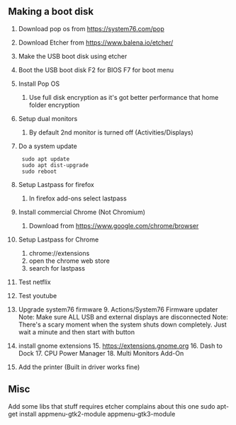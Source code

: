 

## Making a boot disk
1. Download pop os from https://system76.com/pop
2. Download Etcher from https://www.balena.io/etcher/
3. Make the USB boot disk using etcher
4. Boot the USB boot disk F2 for BIOS F7 for boot menu
5. Install Pop OS
    1. Use full disk encryption as it's got better performance that home folder encryption
6. Setup dual monitors
    1. By default 2nd monitor is turned off (Activities/Displays)
7. Do a system update

        sudo apt update
        sudo apt dist-upgrade
        sudo reboot
        
8. Setup Lastpass for firefox
    1.  In firefox add-ons select lastpass
9. Install commercial Chrome (Not Chromium)
    1.  Download from https://www.google.com/chrome/browser
10. Setup Lastpass for Chrome
	1. chrome://extensions
	2. open the chrome web store
	3. search for lastpass
11. Test netflix
12. Test youtube
13. Upgrade system76 firmware
    9. Actions/System76 Firmware updater
        Note: Make sure ALL USB and external displays are disconnected
        Note: There's a scary moment when the system shuts down completely.
        Just wait a minute and then start with button

14. install gnome extensions
	15. https://extensions.gnome.org
	16. Dash to Dock
	17. CPU Power Manager
	18. Multi Monitors Add-On
15. Add the printer (Built in driver works fine)

## Misc

Add some libs that stuff requires
etcher complains about this one
sudo apt-get install appmenu-gtk2-module appmenu-gtk3-module


  
<!--stackedit_data:
eyJoaXN0b3J5IjpbMjA3MTg0Nzc3OCw2NTY0MDU4MiwtMTQzNj
A2MDkwNSwyMDkwNzY1MzgzLDEzMjUyNTUyNTAsLTkwOTA5MTc5
NSwtMTUwNTM2Mzg1NiwyMDk4NzY4NTc0LC0xODk1NDI4NDM5LC
02NTgzMjE1NjQsLTE4NTc1OTI4NDAsMjEyMzY2MDQxNSwxNjU3
NTI5MDU2LC03NjQ0NzUwNDMsLTIwMTY0NDE5NjUsNDE3NTc4OD
YzLC0xNDQwMzEwODM1LC0xNjAyMzc3OTI3LDMwNTczODAxNl19

-->